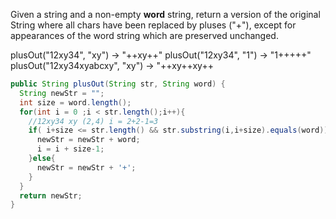 Given a string and a non-empty **word** string, return a version of the original String where all chars have been replaced by pluses ("+"), except for appearances of the word string which are preserved unchanged.

plusOut("12xy34", "xy") → "++xy++"
plusOut("12xy34", "1") → "1+++++"
plusOut("12xy34xyabcxy", "xy") → "++xy++xy++



```java
public String plusOut(String str, String word) {
  String newStr = "";
  int size = word.length();
  for(int i = 0 ;i < str.length();i++){
    //12xy34 xy (2,4) i = 2+2-1=3
    if( i+size <= str.length() && str.substring(i,i+size).equals(word)){
      newStr = newStr + word;
      i = i + size-1;
    }else{
      newStr = newStr + '+';
    }
  }
  return newStr;
}

```

